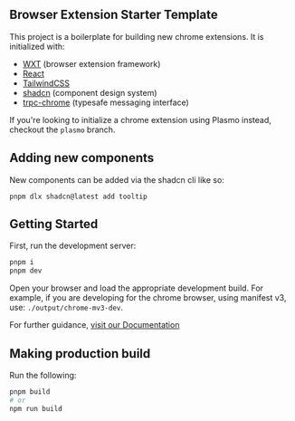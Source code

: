 ## Browser Extension Starter Template
This project is a boilerplate for building new chrome extensions. It is initialized with:

* [WXT](https://wxt.dev/) (browser extension framework)
* [React](https://react.dev/)
* [TailwindCSS](https://tailwindcss.com/)
* [shadcn](https://ui.shadcn.com/) (component design system)
* [trpc-chrome](https://github.com/jlalmes/trpc-chrome) (typesafe messaging interface)


If you're looking to initialize a chrome extension using Plasmo instead, checkout the `plasmo` branch.

## Adding new components
New components can be added via the shadcn cli like so:
```
pnpm dlx shadcn@latest add tooltip 
```

## Getting Started

First, run the development server:

```bash
pnpm i
pnpm dev
```

Open your browser and load the appropriate development build. For example, if you are developing for the chrome browser, using manifest v3, use: `./output/chrome-mv3-dev`.

For further guidance, [visit our Documentation](https://docs.wxt.dev/)

## Making production build

Run the following:

```bash
pnpm build
# or
npm run build
```
